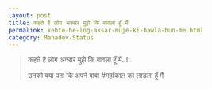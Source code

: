 ```yaml
---
layout: post
title: कहते है लोग अक्सर मुझे कि बावला हूँ मैं
permalink: kehte-he-log-aksar-muje-ki-bawla-hun-me.html
category: Mahadev-Status
---
```

> कहते है लोग अक्सर मुझे कि बावला हूँ मैं..!!
>
> उनको क्या पता कि अपने बाबा #महाँकाल का लाडला हूँ मैं
